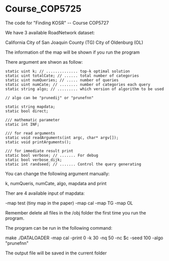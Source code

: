 # Course_COP5725
The code for "Finding KOSR" -- Course COP5727

We have 3 available RoadNetwork dataset:

California
City of San Joaquin County (TG) 
City of Oldenburg (OL)

The information of the map will be shown if you run the program

There argument are shwon as follow:

    static uint k; // .............. top-k optimal solution
    static uint totalCate; // ...... total number of categories
    static uint numQueries; // ..... number of queries
    static uint numCate; // ........ number of categories each query
    static string algo; // ......... which version of algorithm to be used

    // algo can be "prunedij" or "prunefnn"
    
    static string mapdata;
    static bool direct;

    /// mathematic parameter
    static int INF;

    /// for read arguments
    static void readArguments(int argc, char* argv[]);
    static void printArguments();

    /// for immediate result print
    static bool verbose; // ....... For debug
    static bool verbose_dijk;
    static int randseed; // ....... Control the query generating

You can change the following argument manually:

k, numQueris, numCate, algo, mapdata and print

Ther are 4 available input of mapdata:

-map test (tiny map in the paper)
-map cal 
-map TG
-map OL

Remember delete all files in the /obj folder the first time you run the program.

The program can be run in the following command:

make
./DATALOADER -map cal -print 0 -k 30 -nq 50 -nc $c -seed 100 -algo "prunefnn"

The output file will be saved in the current folder